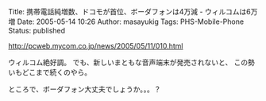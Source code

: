Title: 携帯電話純増数、ドコモが首位、ボーダフォンは4万減 - ウィルコムは6万増
Date: 2005-05-14 10:26
Author: masayukig
Tags: PHS-Mobile-Phone
Status: published

<http://pcweb.mycom.co.jp/news/2005/05/11/010.html>

ウィルコム絶好調。
でも、新しいまともな音声端末が発売されないと、
この勢いもどこまで続くのやら。

ところで、ボーダフォン大丈夫でしょうか。。。？
